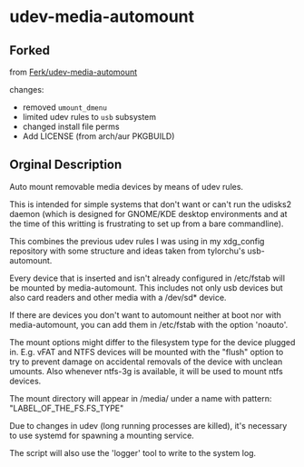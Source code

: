 # udev-media-automount

## Forked

from [Ferk/udev-media-automount](https://github.com/ferk/udev-media-automount)

changes:

- removed `umount_dmenu`
- limited udev rules to `usb` subsystem
- changed install file perms
- Add LICENSE (from arch/aur PKGBUILD)

## Orginal Description

Auto mount removable media devices by means of udev rules.

This is intended for simple systems that don't want or can't run the udisks2 daemon (which is designed for GNOME/KDE desktop environments and at the time of this writting is frustrating to set up from a bare commandline).

This combines the previous udev rules I was using in my xdg_config repository with some structure and ideas taken from tylorchu's usb-automount.

Every device that is inserted and isn't already configured in /etc/fstab will be mounted by media-automount. This includes not only usb devices but also card readers and other media with a /dev/sd\* device.

If there are devices you don't want to automount neither at boot nor with media-automount, you can add them in /etc/fstab with the option 'noauto'.

The mount options might differ to the filesystem type for the device plugged in. E.g. vFAT and NTFS devices will be mounted with the "flush" option to try to prevent damage on accidental removals of the device with unclean umounts. Also whenever ntfs-3g is available, it will be used to mount ntfs devices.

The mount directory will appear in /media/ under a name with pattern: "LABEL_OF_THE_FS.FS_TYPE"

Due to changes in udev (long running processes are killed), it's necessary to use systemd for spawning a mounting service.

The script will also use the 'logger' tool to write to the system log.
